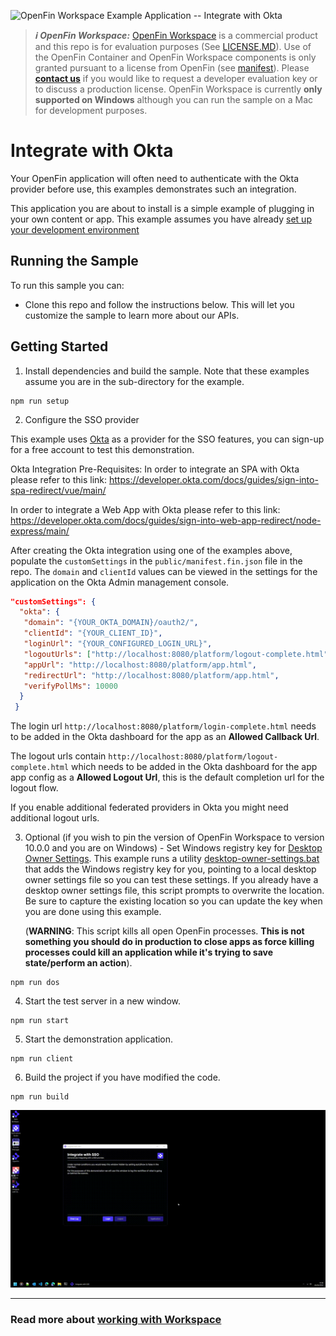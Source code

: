 ![OpenFin Workspace Example Application -- Integrate with Okta](../../assets/OpenFin-Workspace-Starter.png)

> **_:information_source: OpenFin Workspace:_** [OpenFin Workspace](https://www.openfin.co/workspace/) is a commercial product and this repo is for evaluation purposes (See [LICENSE.MD](LICENSE.MD)). Use of the OpenFin Container and OpenFin Workspace components is only granted pursuant to a license from OpenFin (see [manifest](public/manifest.fin.json)). Please [**contact us**](https://www.openfin.co/workspace/poc/) if you would like to request a developer evaluation key or to discuss a production license.
> OpenFin Workspace is currently **only supported on Windows** although you can run the sample on a Mac for development purposes.

# Integrate with Okta

Your OpenFin application will often need to authenticate with the Okta provider before use, this examples demonstrates such an integration.

This application you are about to install is a simple example of plugging in your own content or app. This example assumes you have already [set up your development environment](https://developers.openfin.co/of-docs/docs/set-up-your-dev-environment)

## Running the Sample

To run this sample you can:

- Clone this repo and follow the instructions below. This will let you customize the sample to learn more about our APIs.

## Getting Started

1. Install dependencies and build the sample. Note that these examples assume you are in the sub-directory for the example.

```shell
npm run setup
```

2. Configure the SSO provider

This example uses [Okta](https://developer.okta.com/) as a provider for the SSO features, you can sign-up for a free account to test this demonstration.

Okta Integration Pre-Requisites:
In order to integrate an SPA with Okta please refer to this link: <https://developer.okta.com/docs/guides/sign-into-spa-redirect/vue/main/>

In order to integrate a Web App with Okta please refer to this link: <https://developer.okta.com/docs/guides/sign-into-web-app-redirect/node-express/main/>

After creating the Okta integration using one of the examples above, populate the `customSettings` in the `public/manifest.fin.json` file in the repo. The `domain` and `clientId` values can be viewed in the settings for the application on the Okta Admin management console.

```json
"customSettings": {
  "okta": {
   "domain": "{YOUR_OKTA_DOMAIN}/oauth2/",
   "clientId": "{YOUR_CLIENT_ID}",
   "loginUrl": "{YOUR_CONFIGURED_LOGIN_URL}",
   "logoutUrls": ["http://localhost:8080/platform/logout-complete.html"],
   "appUrl": "http://localhost:8080/platform/app.html",
   "redirectUrl": "http://localhost:8080/platform/app.html",
   "verifyPollMs": 10000
  }
 }
```

The login url `http://localhost:8080/platform/login-complete.html` needs to be added in the Okta dashboard for the app as an **Allowed Callback Url**.

The logout urls contain `http://localhost:8080/platform/logout-complete.html` which needs to be added in the Okta dashboard for the app app config as a **Allowed Logout Url**, this is the default completion url for the logout flow.

If you enable additional federated providers in Okta you might need additional logout urls.

3. Optional (if you wish to pin the version of OpenFin Workspace to version 10.0.0 and you are on Windows) - Set Windows registry key for [Desktop Owner Settings](https://developers.openfin.co/docs/desktop-owner-settings).
   This example runs a utility [desktop-owner-settings.bat](../common/desktop-owner-settings.bat) that adds the Windows registry key for you, pointing to a local desktop owner
   settings file so you can test these settings. If you already have a desktop owner settings file, this script prompts to overwrite the location. Be sure to capture the existing location so you can update the key when you are done using this example.

   (**WARNING**: This script kills all open OpenFin processes. **This is not something you should do in production to close apps as force killing processes could kill an application while it's trying to save state/perform an action**).

```shell
npm run dos
```

4. Start the test server in a new window.

```shell
npm run start
```

5. Start the demonstration application.

```shell
npm run client
```

6. Build the project if you have modified the code.

```shell
npm run build
```

![Integrate with Okta](openfin-integrate-with-sso.gif)

---

### Read more about [working with Workspace](https://developers.openfin.co/of-docs/docs/overview-of-workspace)
